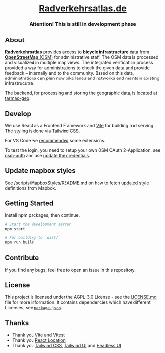 <div align="center">
  <!-- <img src="src/images/" height="80" /> -->
  <h1 align="center"><a href="https://radverkehtsatlas.de">Radverkehrsatlas.de</a></h1>
  <h3><strong>Attention!</strong> This is still in development phase</h3>
</div>

## About

**Radverkehrsatlas** provides access to **bicycle infrastructure** data from [**OpenStreetMap** (OSM)](https://www.openstreetmap.org) for administrative staff. The OSM data is processed and visualized in multiple map views. The integrated verification process provided a way for administrations to check the given data and provide feedback – internally and to the community. Based on this data, administrations can plan new bike lanes and networks and maintain existing infrastrucutre.

The backend, for processing and storing the geographic data, is located at [tarmac-geo](https://github.com/FixMyBerlin/tarmac-geo).

## Develop

We use React as a Frontend Framework and [Vite](https://vitejs.dev/) for building and serving. The styling is done via [Tailwind CSS](https://tailwindcss.com/).

For VS Code we [recommended](.vscode/extensions.json) some extensions.

To test the login, you need to setup your own OSM OAuth 2-Application, see [osm-auth](https://github.com/osmlab/osm-auth#registering-an-application) and use [update the credentials](/src/components/Layout/Header/User/User.tsx).

## Update mapbox styles

See [/scripts/MapboxStyles/README.md](./scripts/MapboxStyles/README.md) on how to fetch updated style definitions from Mapbox.

## Getting Started

Install npm packages, then continue.

```sh
# Start the development server
npm start
```

```sh
# For building to `dist/`
npm run build
```

## Contribute

If you find any bugs, feel free to open an issue in this repository.

## License

This project is licensed under the AGPL-3.0 License - see the [LICENSE.md](LICENSE.md) file for more information.
It contains dependencies which have different Licenses, see [`package.json`](./package.json).

## Thanks

- Thank you [Vite](https://vitejs.dev/) and [Vitest](https://vitest.dev/)
- Thank you [React Location](https://github.com/TanStack/router)
- Thank you [Tailwind CSS](https://tailwindcss.com/), [Tailwind UI](https://tailwindui.com/) and [Headless UI](https://headlessui.com/)
